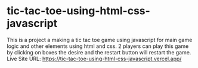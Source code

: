 # tic-tac-toe-using-html-css-javascript

This is a project a making a tic tac toe game using javascript for main game logic and other elements using html and css.
2 players can play this game by clicking on boxes the desire and the restart button will restart the game.
Live Site URL: https://tic-tac-toe-using-html-css-javascript.vercel.app/
